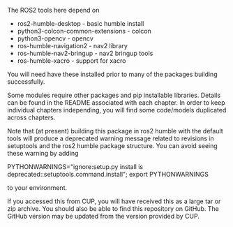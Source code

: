 The ROS2 tools here depend on

* ros2-humble-desktop - basic humble install
* python3-colcon-common-extensions - colcon
* python3-opencv - opencv
* ros-humble-navigation2 - nav2 library
* ros-humble-nav2-bringup - nav2 bringup tools
* ros-humble-xacro - support for xacro

You will need have these installed prior to many of the packages building successfully.

Some modules require other packages and pip installable libraries. Details can be found in the README associated with each chapter. In order to keep individual chapters independing, you will find some code/models duplicated across chapters. 

Note that (at present) building this package in ros2 humble with the default tools will produce a deprecated warning message related to revisions in setuptools and the ros2 humble package structure. You can avoid seeing these warning by adding

PYTHONWARNINGS="ignore:setup.py install is deprecated::setuptools.command.install"; export PYTHONWARNINGS

to your environment.

If you accessed this from CUP, you will have received this as a large tar or zip archive. You should also be able to find this repository on GitHub. The GitHub version may be updated from the version provided by CUP.

